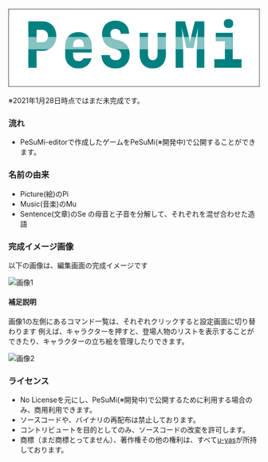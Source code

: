 ![logo](./image/logo.png)

※2021年1月28日時点ではまだ未完成です。
### 流れ
- PeSuMi-editorで作成したゲームをPeSuMi(※開発中)で公開することができます。
###  名前の由来
- Picture(絵)のPi
- Music(音楽)のMu
- Sentence(文章)のSe
の母音と子音を分解して、それぞれを混ぜ合わせた造語
### 完成イメージ画像
以下の画像は、編集画面の完成イメージです

![画像1](見本/完成イメージ画像1.png"画像1")
#### 補足説明
画像1の左側にあるコマンド一覧は、それぞれクリックすると設定画面に切り替わります
例えば、キャラクターを押すと、登場人物のリストを表示することができたり、キャラクターの立ち絵を管理したりできます。


![画像2](見本/完成イメージ画像2.png"画像2")
### ライセンス
- No Licenseを元にし、PeSuMi(※開発中)で公開するために利用する場合のみ、商用利用できます。
- ソースコードや、バイナリの再配布は禁止しております。
- コントリビュートを目的としてのみ、ソースコードの改変を許可します。
- 商標（まだ商標とってません）、著作権その他の権利は、すべて[u-yas](https://github.com/u-yas)が所持しております。
